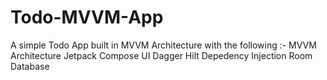 # Todo-MVVM-App
A simple Todo App built in MVVM Architecture with the following :-
MVVM Architecture
Jetpack Compose UI
Dagger Hilt Depedency Injection
Room Database
